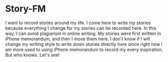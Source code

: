 # Story-FM
I want to record stories around my life.
I come here to write my stories because everything I change for my stories can be recorded here. In this way, I can avoid plagiarism in online writing.
My stories were first written in iPhone memorandum, and then I move them here. I don't know if I will change my writing style to write down stories directly here since right now I am more used to using iPhone memorandum to record my every inspiration. But who knows. Let's see!
